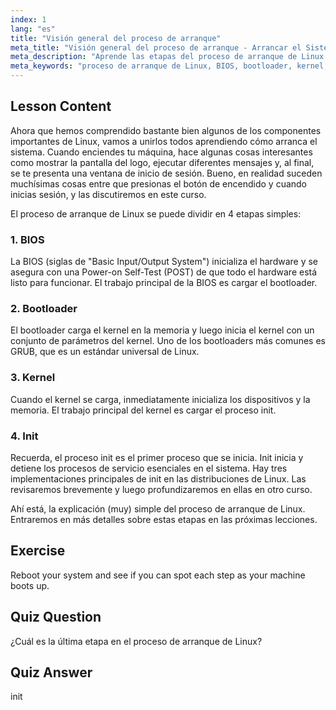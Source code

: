 ```yaml
---
index: 1
lang: "es"
title: "Visión general del proceso de arranque"
meta_title: "Visión general del proceso de arranque - Arrancar el Sistema"
meta_description: "Aprende las etapas del proceso de arranque de Linux: BIOS, bootloader, kernel e init. Comprende cómo Linux se inicia desde el encendido hasta el inicio de sesión. Guía esencial para principiantes de Linux."
meta_keywords: "proceso de arranque de Linux, BIOS, bootloader, kernel, init, tutorial de Linux, guía de Linux, principiante"
---
```


## Lesson Content

Ahora que hemos comprendido bastante bien algunos de los componentes importantes de Linux, vamos a unirlos todos aprendiendo cómo arranca el sistema. Cuando enciendes tu máquina, hace algunas cosas interesantes como mostrar la pantalla del logo, ejecutar diferentes mensajes y, al final, se te presenta una ventana de inicio de sesión. Bueno, en realidad suceden muchísimas cosas entre que presionas el botón de encendido y cuando inicias sesión, y las discutiremos en este curso.

El proceso de arranque de Linux se puede dividir en 4 etapas simples:

### 1. BIOS

La BIOS (siglas de "Basic Input/Output System") inicializa el hardware y se asegura con una Power-on Self-Test (POST) de que todo el hardware está listo para funcionar. El trabajo principal de la BIOS es cargar el bootloader.

### 2. Bootloader

El bootloader carga el kernel en la memoria y luego inicia el kernel con un conjunto de parámetros del kernel. Uno de los bootloaders más comunes es GRUB, que es un estándar universal de Linux.

### 3. Kernel

Cuando el kernel se carga, inmediatamente inicializa los dispositivos y la memoria. El trabajo principal del kernel es cargar el proceso init.

### 4. Init

Recuerda, el proceso init es el primer proceso que se inicia. Init inicia y detiene los procesos de servicio esenciales en el sistema. Hay tres implementaciones principales de init en las distribuciones de Linux. Las revisaremos brevemente y luego profundizaremos en ellas en otro curso.

Ahí está, la explicación (muy) simple del proceso de arranque de Linux. Entraremos en más detalles sobre estas etapas en las próximas lecciones.

## Exercise

Reboot your system and see if you can spot each step as your machine boots up.

## Quiz Question

¿Cuál es la última etapa en el proceso de arranque de Linux?

## Quiz Answer

init
